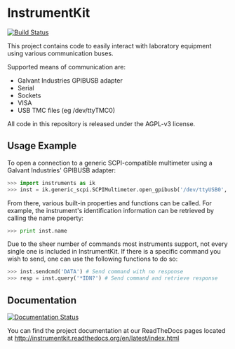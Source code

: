 InstrumentKit
=============

[![Build Status](https://travis-ci.org/Galvant/InstrumentKit.svg?branch=dev)](https://travis-ci.org/Galvant/InstrumentKit)

This project contains code to easily interact with laboratory equipment using
various communication buses.

Supported means of communication are:
- Galvant Industries GPIBUSB adapter
- Serial
- Sockets
- VISA
- USB TMC files (eg /dev/ttyTMC0)

All code in this repository is released under the AGPL-v3 license.


Usage Example
-------------

To open a connection to a generic SCPI-compatible multimeter using a Galvant Industries'
GPIBUSB adapter:

```python
>>> import instruments as ik
>>> inst = ik.generic_scpi.SCPIMultimeter.open_gpibusb('/dev/ttyUSB0', 1)
```

From there, various built-in properties and functions can be called. For example, the
instrument's identification information can be retrieved by calling the name property:

```python
>>> print inst.name
```

Due to the sheer number of commands most instruments support, not every single 
one is included in InstrumentKit. If there is a specific command you wish to 
send, one can use the following functions to do so:

```python
>>> inst.sendcmd('DATA') # Send command with no response
>>> resp = inst.query('*IDN?') # Send command and retrieve response
```

Documentation
-------------
[![Documentation Status](https://readthedocs.org/projects/instrumentkit/badge/?version=latest)](https://readthedocs.org/projects/instrumentkit/?badge=latest)

You can find the project documentation at our ReadTheDocs pages located at
http://instrumentkit.readthedocs.org/en/latest/index.html
